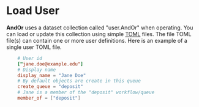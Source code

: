 
# Load User

**AndOr** uses a dataset collection called "user.AndOr" 
when operating. You can load or update this collection
using simple [TOML]() files. The file TOML file(s) can
contain one or more user definitions. Here is an example
of a single user TOML file.

```toml
    # User id
    ["jane.doe@example.edu"]
    # Display name
    display_name = "Jane Doe"
    # By default objects are create in this queue
    create_queue = "deposit"
    # Jane is a member of the "deposit" workflow/queue
    member_of = ["deposit"]
```



